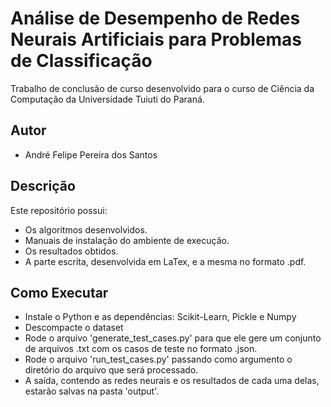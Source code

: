# Análise de Desempenho de Redes Neurais Artificiais para Problemas de Classificação

Trabalho de conclusão de curso desenvolvido para o curso de Ciência da Computação da Universidade Tuiuti do Paraná.

## Autor

- André Felipe Pereira dos Santos

## Descrição

Este repositório possui:

- Os algoritmos desenvolvidos.
- Manuais de instalação do ambiente de execução.
- Os resultados obtidos.
- A parte escrita, desenvolvida em LaTex, e a mesma no formato .pdf.

## Como Executar

- Instale o Python e as dependências: Scikit-Learn, Pickle e Numpy
- Descompacte o dataset
- Rode o arquivo 'generate_test_cases.py' para que ele gere um conjunto de arquivos .txt com os casos de teste no formato .json.
- Rode o arquivo 'run_test_cases.py' passando como argumento o diretório do arquivo que será processado.
- A saída, contendo as redes neurais e os resultados de cada uma delas, estarão salvas na pasta 'output'.
